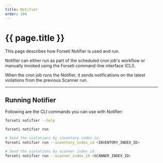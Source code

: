 ```yaml
---
title: Notifier
order: 104
---
```


# {{ page.title }}

This page describes how Forseti Notifier is used and run.

Notifier can either run as part of the scheduled cron job's workflow
or manually invoked using the Forseti command-line interface (CLI).

When the cron job runs the Notifier, it sends notifications on the
latest violations from the previous Scanner run.

---

## Running Notifier

Following are the CLI commands you can use with Notifier:

  ```bash
  forseti notifier --help

  forseti notifier run

  # Send the violations by inventory index id.
  forseti notifier run --inventory_index_id <INVENTORY_INDEX_ID>
  
  # Send the violations by scanner index id.
  forseti notifier run --scanner_index_id <SCANNER_INDEX_ID>
  ```

